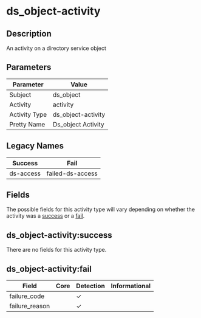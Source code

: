 ds_object-activity
==================

Description
-----------
An activity on a directory service object

Parameters
----------
| Parameter     | Value              |
| ------------- | ------------------ |
| Subject       | ds_object          |
| Activity      | activity           |
| Activity Type | ds_object-activity |
| Pretty Name   | Ds_object Activity |

Legacy Names
------------
| Success       | Fail                 |
| ------------- | -------------------- |
| ds-access<br> | failed-ds-access<br> |

Fields
------

The possible fields for this activity type will vary depending on whether the activity was a [success](#ds_object-activitysuccess) or a [fail](#ds_object-activityfail).


ds_object-activity:success
--------------------------

There are no fields for this activity type.


ds_object-activity:fail
-----------------------

| Field          | Core | Detection | Informational |
| -------------- | ---- | --------- | ------------- |
| failure_code   |      | &#10003;  |               |
| failure_reason |      | &#10003;  |               |